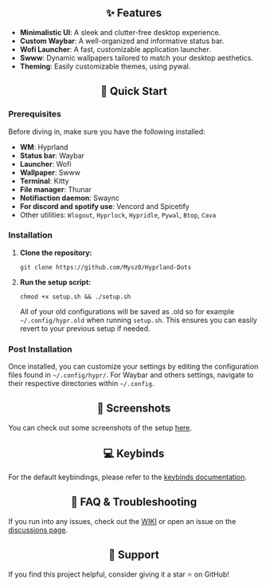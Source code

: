 <h2 align="center">✨ Features</h2>

<ul>
    <li><strong>Minimalistic UI</strong>: A sleek and clutter-free desktop experience.</li>
    <li><strong>Custom Waybar</strong>: A well-organized and informative status bar.</li>
    <li><strong>Wofi Launcher</strong>: A fast, customizable application launcher.</li>
    <li><strong>Swww</strong>: Dynamic wallpapers tailored to match your desktop aesthetics.</li>
    <li><strong>Theming</strong>: Easily customizable themes, using pywal.</li>
</ul>

<h2 align="center">🚀 Quick Start</h2>

<h3>Prerequisites</h3>
<p>
    Before diving in, make sure you have the following installed:
</p>
<ul>
    <li><strong>WM</strong>: Hyprland</li>
    <li><strong>Status bar</strong>: Waybar</li>
    <li><strong>Launcher</strong>: Wofi</li>
    <li><strong>Wallpaper</strong>: Swww</li>
    <li><strong>Terminal</strong>: Kitty</li>
    <li><strong>File manager</strong>: Thunar</li>
    <li><strong>Notifiaction daemon</strong>: Swaync</li>
    <li><strong>For discord and spotify use</strong>: Vencord and Spicetify
    <li>Other utilities: <code>Wlogout</code>, <code>Hyprlock</code>, <code>Hypridle</code>, <code>Pywal</code>, <code>Btop</code>, <code>Cava</code></li>
</ul>

<h3>Installation</h3>
<ol>
    <li>
        <strong>Clone the repository:</strong>
        <pre><code>git clone https://github.com/Mysz0/Hyprland-Dots</code></pre>
    </li>
    <li>
        <strong>Run the setup script:</strong>
        <pre><code>chmod +x setup.sh && ./setup.sh</code></pre><p>All of your old configurations will be saved as .old so for example <code>~/.config/hypr.old</code> when running <code>setup.sh</code>. This ensures you can easily revert to your previous setup if needed.</p>
    </li>
</ol>

<h3>Post Installation</h3>
<p>Once installed, you can customize your settings by editing the configuration files found in <code>~/.config/hypr/</code>. For Waybar and others settings, navigate to their respective directories within <code>~/.config</code>.</p>

<h2 align="center">📸 Screenshots</h2>
<p>
  You can check out some screenshots of the setup <a href="https://github.com/Mysz0/Hyprland-Dots/wiki/Screenshots">here</a>.
</p>

<h2 align="center">💻 Keybinds</h2>
<p>For the default keybindings, please refer to the <a href="https://github.com/Mysz0/Hyprland-Dots/wiki/Keybinds">keybinds documentation</a>.</p>

<h2 align="center">📖 FAQ & Troubleshooting</h2>
<p>If you run into any issues, check out the <a href="https://github.com/Mysz0/Hyprland-Dots/wiki/">WIKI</a> or open an issue on the <a href="https://github.com/Mysz0/Hyprland-Dots/discussions">discussions page</a>.</p>

<h2 align="center">💖 Support</h2>
<p>If you find this project helpful, consider giving it a star ⭐ on GitHub</a>!</p>
